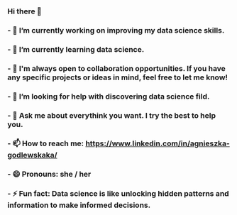 ### Hi there 👋

### - 🔭 I’m currently working on improving my data science skills.
### - 🌱 I’m currently learning data science.
### - 👯 I'm always open to collaboration opportunities. If you have any specific projects or ideas in mind, feel free to let me know!
### - 🤔 I’m looking for help with discovering data science fild.
### - 💬 Ask me about everythink you want. I try the best to help you.
### - 📫 How to reach me: https://www.linkedin.com/in/agnieszka-godlewskaka/
### - 😄 Pronouns: she / her
### - ⚡ Fun fact: Data science is like unlocking hidden patterns and information to make informed decisions.
